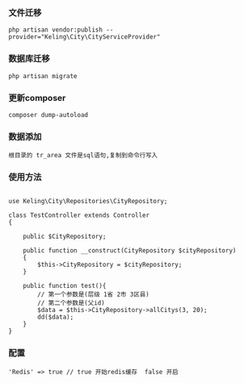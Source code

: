 
### 文件迁移
```
php artisan vendor:publish --provider="Keling\City\CityServiceProvider"
```

### 数据库迁移
```
php artisan migrate
```

### 更新composer
```
composer dump-autoload
```

### 数据添加
```
根目录的 tr_area 文件是sql语句,复制到命令行写入
```

### 使用方法
```

use Keling\City\Repositories\CityRepository;

class TestController extends Controller
{

    public $CityRepository;

    public function __construct(CityRepository $cityRepository)
    {
        $this->CityRepository = $cityRepository;
    }

    public function test(){
        // 第一个参数是(层级 1省 2市 3区县)
        // 第二个参数是(父id)
        $data = $this->CityRepository->allCitys(3, 20);
        dd($data);
    }
}

```

### 配置
```
'Redis' => true // true 开始redis缓存  false 开启
```